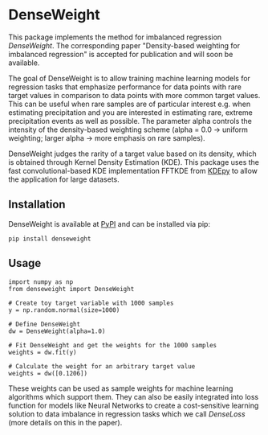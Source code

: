 # DenseWeight

This package implements the method for imbalanced regression *DenseWeight*. The corresponding paper "Density-based weighting for imbalanced regression" is accepted for publication and will soon be available.

The goal of DenseWeight is to allow training machine learning models for regression tasks that emphasize performance for data points with rare target values in comparison to data points with more common target values. This can be useful when rare samples are of particular interest e.g. when estimating precipitation and you are interested in estimating rare, extreme precipitation events as well as possible. The parameter alpha controls the intensity of the density-based weighting scheme (alpha = 0.0 -> uniform weighting; larger alpha -> more emphasis on rare samples).

DenseWeight judges the rarity of a target value based on its density, which is obtained through Kernel Density Estimation (KDE). This package uses the fast convolutional-based KDE implementation FFTKDE from [KDEpy](https://github.com/tommyod/KDEpy) to allow the application for large datasets.

## Installation

DenseWeight is available at [PyPI](https://pypi.org/project/denseweight/) and can be installed via pip:

```
pip install denseweight
```

## Usage

```
import numpy as np
from denseweight import DenseWeight

# Create toy target variable with 1000 samples
y = np.random.normal(size=1000)

# Define DenseWeight
dw = DenseWeight(alpha=1.0)

# Fit DenseWeight and get the weights for the 1000 samples
weights = dw.fit(y)

# Calculate the weight for an arbitrary target value
weights = dw([0.1206])
```

These weights can be used as sample weights for machine learning algorithms which support them. They can also be easily integrated into loss function for models like Neural Networks to create a cost-sensitive learning solution to data imbalance in regression tasks which we call *DenseLoss* (more details on this in the paper).